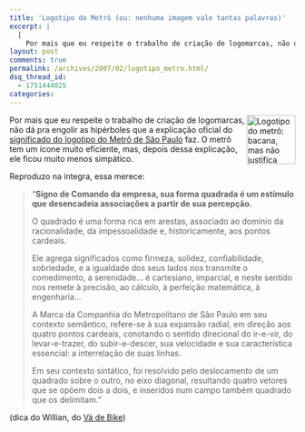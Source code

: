```yaml
---
title: 'Logotipo do Metrô (ou: nenhuma imagem vale tantas palavras)'
excerpt: |
  |
    Por mais que eu respeite o trabalho de criação de logomarcas, não dá pra engolir as hipérboles que a explicação oficial do significado do logotipo do Metrô de São Paulo faz. O metrô tem um ícone muito eficiente, mas, depois...
layout: post
comments: true
permalink: /archives/2007/02/logotipo_metro.html/
dsq_thread_id:
  - 1751444025
categories:
---
```

<img title="Logotipo do metrô: bacana, mas não justifica tudo isso)" src="//chester.me/archives/img/metro.png" width="86" height="86" align="right" style="border-left:2px" />Por mais que eu respeite o trabalho de criação de logomarcas, não dá pra engolir as hipérboles que a explicação oficial do [significado do logotipo do Metrô de São Paulo][1] faz. O metrô tem um ícone muito eficiente, mas, depois dessa explicação, ele ficou muito menos simpático.

Reproduzo na íntegra, essa merece:

<blockquote cite="http://www.metro.sp.gov.br/empresa/marca/temarca.shtm"l>
  <p>
    &#8220;<strong>Signo de Comando da empresa, sua forma quadrada é um estímulo que desencadeia associações a partir de sua percepção.</strong>
  </p>

  <p>
    O quadrado é uma forma rica em arestas, associado ao domínio da racionalidade, da impessoalidade e, historicamente, aos pontos cardeais.
  </p>

  <p>
    Ele agrega significados como firmeza, solidez, confiabilidade, sobriedade, e a igualdade dos seus lados nos transmite o comedimento, a serenidade&#8230; é cartesiano, imparcial, e neste sentido nos remete à precisão, ao cálculo, à perfeição matemática, à engenharia&#8230;
  </p>

  <p>
    A Marca da Companhia do Metropolitano de São Paulo em seu contexto semântico, refere-se à sua expansão radial, em direção aos quatro pontos cardeais, conotando o sentido direcional do ir-e-vir, do levar-e-trazer, do subir-e-descer, sua velocidade e sua característica essencial: a interrelação de suas linhas.
  </p>

  <p>
    Em seu contexto sintático, foi resolvido pelo deslocamento de um quadrado sobre o outro, no eixo diagonal, resultando quatro vetores que se opõem dois a dois, e inseridos num campo também quadrado que os delimitam.&#8221;
  </p>
</blockquote>

(dica do Willian, do [Vá de Bike][2])

 [1]: http://www.metro.sp.gov.br/empresa/marca/temarca.shtm
 [2]: http://freeride.blig.ig.com.br
